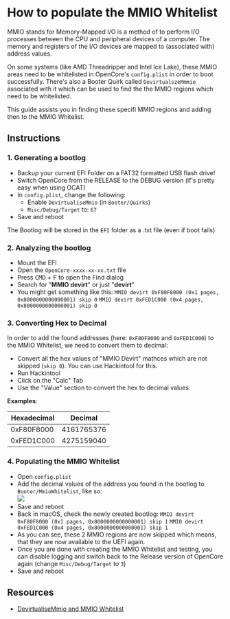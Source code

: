 # How to populate the MMIO Whitelist

MMIO stands for Memory-Mapped I/O is a method of to perform I/O processes between the CPU and peripheral devices of a computer. The memory and registers of the I/O devices are mapped to (associated with) address values. 

On some systems (like AMD Threadripper and Intel Ice Lake), these MMIO areas need to be whitelisted in OpenCore's `config.plist` in order to boot successfully. There's also a Booter Quirk called `DevirtualszeMmmio` associated with it which can be used to find the the MMIO regions which need to be whitelisted.

This guide assists you in finding these specifi MMIO regions and adding then to the MMIO Whitelist.

## Instructions

### 1. Generating a bootlog
- Backup your current EFI Folder on a FAT32 formatted USB flash drive!
- Switch OpenCore from the RELEASE to the DEBUG version (if's pretty easy when using OCAT)
- In `config.plist`, change the following:
	- Enable `DevirtualiseMmio` (in `Booter/Quirks`)
	- `Misc/Debug/Target` to: `67`
-  Save and reboot

The Bootlog will be stored in the `EFI` folder as a .txt file (even if boot fails)

### 2. Analyzing the bootlog
- Mount the EFI 
- Open the `OpenCore-xxxx-xx-xx.txt` file
- Press <kbd>CMD</kbd> + <kbd>F</kbd> to open the Find dialog
- Search for "**MMIO devirt**" or just "**devirt**"
- You might get something like this: 
	```MMIO devirt 0xF80F8000 (0x1 pages, 0x8000000000000001) skip 0```
	```MMIO devirt 0xFED1C000 (0x4 pages, 0x8000000000000001) skip 0```

### 3. Converting Hex to Decimal
In order to add the found addresses (here: `0xF80F8000` and `0xFED1C000`) to the MMIO Whitelist, we need to convert them to decimal:

- Convert all the hex values of "MMIO Devirt" mathces which are not skipped (`skip 0`). You can use Hackintool for this.
- Run Hackintool
- Click on the "Calc" Tab
- Use the "Value" section to convert the hex to decimal values.

**Examples**:

Hexadecimal | Decimal
------------|----------
0xF80F8000 | 4161765376
0xFED1C000 | 4275159040

### 4. Populating the MMIO Whitelist
- Open `config.plist`
- Add the decimal values of the address you found in the bootlog to `Booter/MmioWhitelist`, like so:</br>![](/Users/5t33z0/Desktop/MMIOWhitelist01.png)
- Save and reboot
- Back in macOS, check the newly created bootlog:
	```MMIO devirt 0xF80F8000 (0x1 pages, 0x8000000000000001) skip 1```
	```MMIO devirt 0xFED1C000 (0x4 pages, 0x8000000000000001) skip 1```
- As you can see, these 2 MMIO regions are now skipped which means, that they are now available to the UEFI again.
- Once you are done with creating the MMIO Whitelist and testing, you can disable logging and switch back to the Release version of OpenCore again (change `Misc/Debug/Target` to `3`)
- Save and reboot

## Resources
- [DevirtualiseMmio and MMIO Whitelist](https://www.macos86.it/topic/5511-let-talk-aboutdevirtualise-mmio-quirk-and-mmio-whitelist/)
